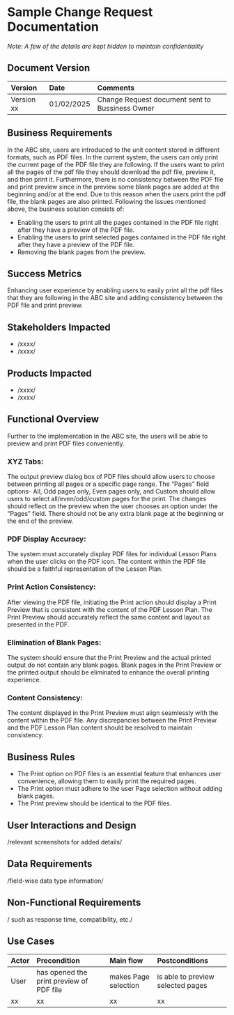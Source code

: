 # Sample Change Request Documentation

*Note: A few of the details are kept hidden to maintain confidentiality*

## Document Version

| Version | Date| Comments | 
| :-------- | :------- | :-------|
|Version xx|01/02/2025|Change Request document sent to Bussiness Owner|

## Business Requirements
In the ABC site, users are introduced to the unit content stored in different formats, such as PDF files.  In the current system, the users can only print the current page of the PDF file they are following. If the users want to print all the pages of the pdf file they should download the pdf file, preview it, and then print it. Furthermore, there is no consistency between the PDF file and print preview since in the preview some blank pages are added at the beginning and/or at the end. Due to this reason when the users print the pdf file, the blank pages are also printed. Following the issues mentioned above, the business solution consists of:  
- Enabling the users to print all the pages contained in the PDF file right after they have a preview of the PDF file. 
- Enabling the users to print selected pages contained in the PDF file right after they have a preview of the PDF file.
- Removing the blank pages from the preview.

## Success Metrics
Enhancing user experience by enabling users to easily print all the pdf files that they are following in the ABC site and adding consistency between the PDF file and print preview. 

## Stakeholders Impacted
- /xxxx/
- /xxxx/

## Products Impacted
- /xxxx/
- /xxxx/

## Functional Overview
Further to the implementation in the ABC site, the users will be able to preview and print PDF files conveniently. 

### XYZ Tabs: 
The output preview dialog box of PDF files should allow users to choose between printing all pages or a specific page range. The “Pages” field options- All, Odd pages only, Even pages only, and Custom should allow users to select all/even/odd/custom pages for the print. 
The changes should reflect on the preview when the user chooses an option under the “Pages” field. 
There should not be any extra blank page at the beginning or the end of the preview.  

### PDF Display Accuracy:
The system must accurately display PDF files for individual Lesson Plans when the user clicks on the PDF icon.
The content within the PDF file should be a faithful representation of the Lesson Plan.

### Print Action Consistency:
After viewing the PDF file, initiating the Print action should display a Print Preview that is consistent with the content of the PDF Lesson Plan.
The Print Preview should accurately reflect the same content and layout as presented in the PDF.

### Elimination of Blank Pages:
The system should ensure that the Print Preview and the actual printed output do not contain any blank pages.
Blank pages in the Print Preview or the printed output should be eliminated to enhance the overall printing experience.

### Content Consistency:
The content displayed in the Print Preview must align seamlessly with the content within the PDF file.
Any discrepancies between the Print Preview and the PDF Lesson Plan content should be resolved to maintain consistency.

## Business Rules 
- The Print option on PDF files is an essential feature that enhances user convenience, allowing them to easily print the required pages.
- The Print option must adhere to the user Page selection without adding blank pages.
- The Print preview should be identical to the PDF files.

## User Interactions and Design
/relevant screenshots for added details/

## Data Requirements
/field-wise data type information/

## Non-Functional Requirements
/ such as response time, compatibility, etc./

## Use Cases
| Actor| Precondition| Main flow| Postconditions|
| :-------- | :------- | :-------| :-------|
| User| has opened the print preview of PDF file| makes Page selection| is able to preview selected pages|
| xx| xx| xx| xx|

